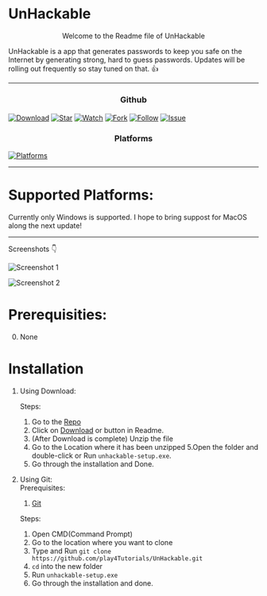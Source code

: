 # UnHackable

<p align="center"> Welcome to the Readme file of UnHackable </p>

UnHackable is a app that generates passwords to keep you safe on the Internet by generating strong, hard to guess passwords.
Updates will be rolling out frequently so stay tuned on that. :+1:
***
<p align="center">
   <h3 align="center">Github</h3>
<a href="https://github.com/play4Tutorials/UnHackable/archive/master.zip"><img align="center" src="https://img.shields.io/badge/UnHackable-Download-blue?style=flat-square" alt="Download"></a>
<a href="https://github.com/play4Tutorials/UnHackable"><img align="center" src="https://img.shields.io/badge/UnHackable-Star-blueviolet?style=flat-square" alt="Star"></a>
<a href="https://github.com/play4Tutorials/UnHackable/subscription"><img align="center" src="https://img.shields.io/badge/UnHackable-Watch-critical?style=flat-square" alt="Watch"></a>
<a href="https://github.com/play4Tutorials/UnHackable/fork"><img align="center" src="https://img.shields.io/badge/UnHackable-Fork-red?style=flat-square" alt="Fork"></a>
<a href="https://github.com/play4Tutorials"><img align="center" src="https://img.shields.io/badge/UnHackable-Follow-important?style=flat-square" alt="Follow"></a>
<a href="https://github.com/play4Tutorials/UnHackable/issues"><img align="center" src="https://img.shields.io/badge/UnHackable-Issue-critical?style=flat-square" alt="Issue"></a>
   <h3 align="center">Platforms</h3>
<a href=#><img align="center" src="https://img.shields.io/badge/Platforms-Windows-blue?style=flat-square" alt="Platforms"></a>
</p>

***
# Supported Platforms:

Currently only Windows is supported. I hope to bring suppost for MacOS along the next update!
***
Screenshots :point_down:

![Screenshot 1](https://cdn.discordapp.com/attachments/765166281334325300/783655534682177576/Screenshot-1.png)

![Screenshot 2](https://cdn.discordapp.com/attachments/765166281334325300/783655539082133554/Screenshot-2.png)

# Prerequisities:
0. None

# Installation

1. Using Download:
   
   Steps:
   1. Go to the <a href="https://github.com/play4Tutorials/UnHackable">Repo</a>
   2. Click on <a href="https://github.com/play4Tutorials/UnHackable/archive/master.zip">Download</a> or button in Readme.
   3. (After Download is complete) Unzip the file
   4. Go to the Location where it has been unzipped
   5.Open the folder and double-click or Run `unhackable-setup.exe`.
   6. Go through the installation and Done.
   
2. Using Git:<br/>
   Prerequisites:
   1. <a href="https://git-scm.com/downloads">Git</a>
   
   Steps:
   1. Open CMD(Command Prompt)
   2. Go to the location where you want to clone
   3. Type and Run `git clone https://github.com/play4Tutorials/UnHackable.git`
   4. `cd` into the new folder
   5. Run `unhackable-setup.exe`
   6. Go through the installation and done.
